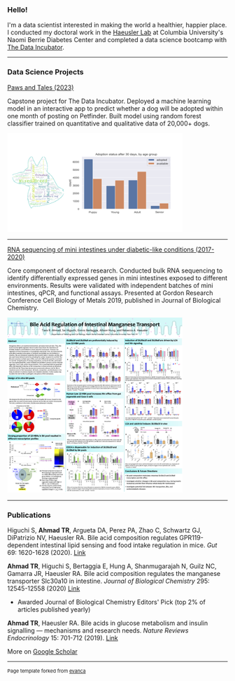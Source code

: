 ### Hello! 

I'm a data scientist interested in making the world a healthier, happier place. I conducted my doctoral work in the [Haeusler Lab](http://www.rhaeuslerlab.com/) at Columbia University's Naomi Berrie Diabetes Center and completed a data science bootcamp with [The Data Incubator](https://www.thedataincubator.com/). 

---

### Data Science Projects 

[Paws and Tales (2023)](https://pawsandtales.streamlit.app/) 

Capstone project for The Data Incubator. Deployed a machine learning model in an interactive app to predict whether a dog will be adopted within one month of posting on Petfinder. Built model using random forest classifier trained on quantitative and qualitative data of 20,000+ dogs. 

<img src="images/pic3_pawsandtales.png" alt="pawsandtales_dog_breeds" width="400"/> 

---
[RNA sequencing of mini intestines under diabetic-like conditions (2017-2020)](https://www.jbc.org/article/S0021-9258(17)49493-2/fulltext) 

Core component of doctoral research. Conducted bulk RNA sequencing to identify differentially expressed genes in mini intestines exposed to different environments. Results were validated with independent batches of mini intestines, qPCR, and functional assays. Presented at Gordon Research Conference Cell Biology of Metals 2019, published in Journal of Biological Chemistry. 

<img src="images/tra_grc_metals_2019.png" alt="poster_gordonreseearchconference_cell_biology_metals_2019" width="400"/> 

---

### Publications 

Higuchi S, **Ahmad TR**, Argueta DA, Perez PA, Zhao C, Schwartz GJ, DiPatrizio NV, Haeusler RA. Bile acid composition regulates GPR119-dependent intestinal lipid sensing and food intake regulation in mice. _Gut_ 69: 1620-1628 (2020). [Link](https://gut.bmj.com/content/69/9/1620.long)

**Ahmad TR**, Higuchi S, Bertaggia E, Hung A, Shanmugarajah N, Guilz NC, Gamarra JR, Haeusler RA. Bile acid composition regulates the manganese transporter Slc30a10 in intestine. _Journal of Biological Chemistry_ 295: 12545-12558 (2020) [Link](https://www.jbc.org/article/S0021-9258(17)49493-2/fulltext)
- Awarded Journal of Biological Chemistry Editors' Pick (top 2% of articles published yearly)

**Ahmad TR**, Haeusler RA. Bile acids in glucose metabolism and insulin signalling — mechanisms and research needs. _Nature Reviews Endocrinology_ 15: 701-712 (2019). [Link](https://www.nature.com/articles/s41574-019-0266-7)

More on [Google Scholar](https://scholar.google.com/citations?hl=en&user=4reAnikAAAAJ&view_op=list_works&sortby=pubdate)



---
<p style="font-size:11px">Page template forked from <a href="https://github.com/evanca/quick-portfolio">evanca</a></p>
<!-- Remove above link if you don't want to attibute -->

